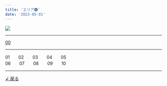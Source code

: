 ```yaml
---
title: 'エリア➍'
date: '2023-05-01'
---
```

![](/images/44.jpg)
***
[00](/posts/44_00)
***
01　　02　　03　　04　　05  
06　　07　　08　　09　　10
***
[ ↲ 戻る ](/posts/0)
